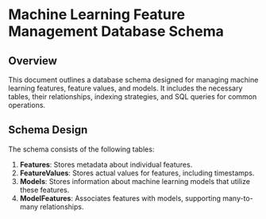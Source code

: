 # Machine Learning Feature Management Database Schema

## Overview

This document outlines a database schema designed for managing machine learning features, feature values, and models. It includes the necessary tables, their relationships, indexing strategies, and SQL queries for common operations.

## Schema Design

The schema consists of the following tables:

1. **Features**: Stores metadata about individual features.
2. **FeatureValues**: Stores actual values for features, including timestamps.
3. **Models**: Stores information about machine learning models that utilize these features.
4. **ModelFeatures**: Associates features with models, supporting many-to-many relationships.
